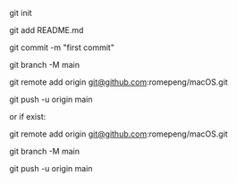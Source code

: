git init

git add README.md

git commit -m "first commit"

git branch -M main

git remote add origin git@github.com:romepeng/macOS.git

git push -u origin main

or if exist: 

git remote add origin git@github.com:romepeng/macOS.git

git branch -M main

git push -u origin main

